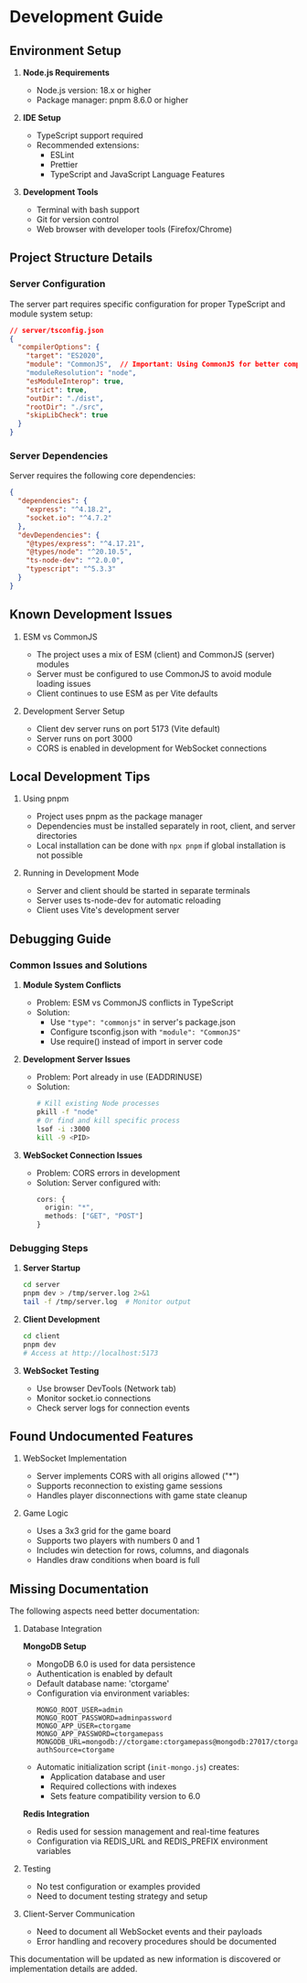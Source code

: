 # Development Guide

## Environment Setup

1. **Node.js Requirements**
   - Node.js version: 18.x or higher
   - Package manager: pnpm 8.6.0 or higher

2. **IDE Setup**
   - TypeScript support required
   - Recommended extensions:
     - ESLint
     - Prettier
     - TypeScript and JavaScript Language Features

3. **Development Tools**
   - Terminal with bash support
   - Git for version control
   - Web browser with developer tools (Firefox/Chrome)

## Project Structure Details

### Server Configuration
The server part requires specific configuration for proper TypeScript and module system setup:

```json
// server/tsconfig.json
{
  "compilerOptions": {
    "target": "ES2020",
    "module": "CommonJS",  // Important: Using CommonJS for better compatibility
    "moduleResolution": "node",
    "esModuleInterop": true,
    "strict": true,
    "outDir": "./dist",
    "rootDir": "./src",
    "skipLibCheck": true
  }
}
```

### Server Dependencies
Server requires the following core dependencies:
```json
{
  "dependencies": {
    "express": "^4.18.2",
    "socket.io": "^4.7.2"
  },
  "devDependencies": {
    "@types/express": "^4.17.21",
    "@types/node": "^20.10.5",
    "ts-node-dev": "^2.0.0",
    "typescript": "^5.3.3"
  }
}
```

## Known Development Issues

1. ESM vs CommonJS
   - The project uses a mix of ESM (client) and CommonJS (server) modules
   - Server must be configured to use CommonJS to avoid module loading issues
   - Client continues to use ESM as per Vite defaults

2. Development Server Setup
   - Client dev server runs on port 5173 (Vite default)
   - Server runs on port 3000
   - CORS is enabled in development for WebSocket connections

## Local Development Tips

1. Using pnpm
   - Project uses pnpm as the package manager
   - Dependencies must be installed separately in root, client, and server directories
   - Local installation can be done with `npx pnpm` if global installation is not possible

2. Running in Development Mode
   - Server and client should be started in separate terminals
   - Server uses ts-node-dev for automatic reloading
   - Client uses Vite's development server

## Debugging Guide

### Common Issues and Solutions

1. **Module System Conflicts**
   - Problem: ESM vs CommonJS conflicts in TypeScript
   - Solution: 
     - Use `"type": "commonjs"` in server's package.json
     - Configure tsconfig.json with `"module": "CommonJS"`
     - Use require() instead of import in server code

2. **Development Server Issues**
   - Problem: Port already in use (EADDRINUSE)
   - Solution: 
     ```bash
     # Kill existing Node processes
     pkill -f "node"
     # Or find and kill specific process
     lsof -i :3000
     kill -9 <PID>
     ```

3. **WebSocket Connection Issues**
   - Problem: CORS errors in development
   - Solution: Server configured with:
     ```typescript
     cors: {
       origin: "*",
       methods: ["GET", "POST"]
     }
     ```

### Debugging Steps

1. **Server Startup**
   ```bash
   cd server
   pnpm dev > /tmp/server.log 2>&1
   tail -f /tmp/server.log  # Monitor output
   ```

2. **Client Development**
   ```bash
   cd client
   pnpm dev
   # Access at http://localhost:5173
   ```

3. **WebSocket Testing**
   - Use browser DevTools (Network tab)
   - Monitor socket.io connections
   - Check server logs for connection events

## Found Undocumented Features

1. WebSocket Implementation
   - Server implements CORS with all origins allowed ("*")
   - Supports reconnection to existing game sessions
   - Handles player disconnections with game state cleanup

2. Game Logic
   - Uses a 3x3 grid for the game board
   - Supports two players with numbers 0 and 1
   - Includes win detection for rows, columns, and diagonals
   - Handles draw conditions when board is full

## Missing Documentation

The following aspects need better documentation:

1. Database Integration

   **MongoDB Setup**
   - MongoDB 6.0 is used for data persistence
   - Authentication is enabled by default
   - Default database name: 'ctorgame'
   - Configuration via environment variables:
     ```env
     MONGO_ROOT_USER=admin
     MONGO_ROOT_PASSWORD=adminpassword
     MONGO_APP_USER=ctorgame
     MONGO_APP_PASSWORD=ctorgamepass
     MONGODB_URL=mongodb://ctorgame:ctorgamepass@mongodb:27017/ctorgame?authSource=ctorgame
     ```
   - Automatic initialization script (`init-mongo.js`) creates:
     - Application database and user
     - Required collections with indexes
     - Sets feature compatibility version to 6.0

   **Redis Integration**
   - Redis used for session management and real-time features
   - Configuration via REDIS_URL and REDIS_PREFIX environment variables

2. Testing
   - No test configuration or examples provided
   - Need to document testing strategy and setup

3. Client-Server Communication
   - Need to document all WebSocket events and their payloads
   - Error handling and recovery procedures should be documented

This documentation will be updated as new information is discovered or implementation details are added.